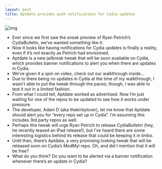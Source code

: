 ```yaml
---
layout: post
title: Aptdate provides push notifications for Cydia updates
---
```

![img](http://media.idownloadblog.com/wp-content/uploads/2012/03/Apdate-Screenshot.jpg)
* Ever since we first saw the sneak preview of Ryan Petrich’s CydiaBulletin, we’ve wanted something like it.
* Now it looks like having notifications for Cydia updates is finally a reality, even if it’s not exactly as Petrich had envisioned.
* Aptdate is a new jailbreak tweak that will be soon available on Cydia, which provides banner notifications to alert you when there are updates in Cydia.
* We’ve given it a spin on video, check out our walkthrough inside…
* Due to there being no updates in Cydia at the time of my walkthrough, I wasn’t able to put the tweak through the paces; though, I was able to test it out in a limited fashion.
* From what I could tell, Aptdate worked as advertised. Now I’m just waiting for one of the repos to be updated to see how it works under pressure.
* The developer, Adam D (aka thekirbylover), let me know that Aptdate should alert you for “every repo set up in Cydia”. I’m assuming this includes 3rd party repos as well.
* Perhaps this tweak will urge Ryan Petrich to release CydiaBulletin (hey, he recently teased an iPad release!), but I’ve heard there are some interesting logistics behind its release that could be keeping it in limbo.
* Until then, there’s Aptdate, a very promising looking tweak that will be released soon on Cydia’s ModMyi repo. Oh, and did I mention that it will be free?
* What do you think? Do you want to be alerted via a banner notification whenever there’s an update in Cydia?

